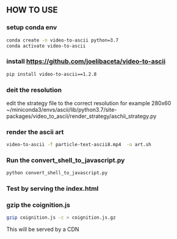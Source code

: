 ## HOW TO USE

### setup conda env
```bash
conda create -n video-to-ascii python=3.7
conda activate video-to-ascii
```

### install https://github.com/joelibaceta/video-to-ascii
```bash
pip install video-to-ascii==1.2.8
```

### deit the resolution
edit the strategy file to the correct resolution for example 280x60 
~/miniconda3/envs/ascii/lib/python3.7/site-packages/video_to_ascii/render_strategy/aschii_strategy.py

### render the ascii art
```bash
video-to-ascii -f particle-text-ascii8.mp4  -o art.sh
```

### Run the convert_shell_to_javascript.py
```bash
python convert_shell_to_javascript.py
```

### Test by serving the index.html


### gzip the coignition.js
```bash
gzip coignition.js -c > coignition.js.gz
```
This will be served by a CDN